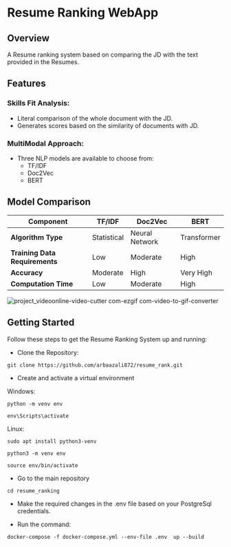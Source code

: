 # Resume Ranking WebApp

## Overview

A Resume ranking system based on comparing the JD with the text provided in the Resumes.

## Features

### Skills Fit Analysis:
- Literal comparison of the whole document with the JD.
- Generates scores based on the similarity of documents with JD.

### MultiModal Approach:
- Three NLP models are available to choose from:
  - TF/IDF
  - Doc2Vec
  - BERT

## Model Comparison

| Component               | TF/IDF                               | Doc2Vec                            | BERT                                 |
|-------------------------|--------------------------------------|------------------------------------|--------------------------------------|
| **Algorithm Type**      | Statistical                          | Neural Network                     | Transformer                          |
| **Training Data Requirements** | Low                           | Moderate                           | High                                 |
| **Accuracy**            | Moderate                             | High                               | Very High                            |
| **Computation Time**    | Low                                  | Moderate                           | High                                 |


![project_videoonline-video-cutter com-ezgif com-video-to-gif-converter](https://github.com/user-attachments/assets/90b1c662-cc2d-40d5-9e2e-b8bfa54e9200)


## **Getting Started**

Follow these steps to get the Resume Ranking System up and running:

- Clone the Repository:

`git clone https://github.com/arbaazali872/resume_rank.git`

- Create and activate a virtual environment


Windows:

`python -m venv env`

`env\Scripts\activate`


Linux:

`sudo apt install python3-venv`

`python3 -m venv env`

`source env/bin/activate`


- Go to the main repository

`cd resume_ranking`

- Make the required changes in the .env file based on your PostgreSql credentials.

- Run the command:

`docker-compose -f docker-compose.yml --env-file .env  up --build`
